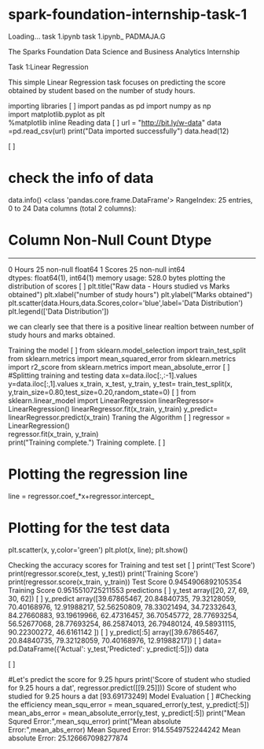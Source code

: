 # spark-foundation-internship-task-1
Loading…
task 1.ipynb
task 1.ipynb_
PADMAJA.G

The Sparks Foundation
Data Science and Business Analytics Internship

Task 1:Linear Regression

This simple Linear Regression task focuses on predicting the score obtained by student based on the number of study hours.

importing libraries
[ ]
import pandas as pd
import numpy as np  
import matplotlib.pyplot as plt  
%matplotlib inline
Reading data
[ ]
url = "http://bit.ly/w-data"
data =pd.read_csv(url)
print("Data imported successfully")
data.head(12)

[ ]
# check the info of data
data.info()
<class 'pandas.core.frame.DataFrame'>
RangeIndex: 25 entries, 0 to 24
Data columns (total 2 columns):
 #   Column  Non-Null Count  Dtype  
---  ------  --------------  -----  
 0   Hours   25 non-null     float64
 1   Scores  25 non-null     int64  
dtypes: float64(1), int64(1)
memory usage: 528.0 bytes
plotting the distribution of scores
[ ]
plt.title("Raw data - Hours studied vs Marks obtained")
plt.xlabel("number of study hours")
plt.ylabel("Marks obtained")
plt.scatter(data.Hours,data.Scores,color='blue',label='Data Distribution')
plt.legend(['Data Distribution'])

we can clearly see that there is a positive linear realtion between number of study hours and marks obtained.

Training the model
[ ]
from sklearn.model_selection import train_test_split
from sklearn.metrics import mean_squared_error
from sklearn.metrics import r2_score
from sklearn.metrics import mean_absolute_error
[ ]
#Splitting training and testing data
x=data.iloc[:,:-1].values
y=data.iloc[:,1].values
x_train, x_test, y_train, y_test= train_test_split(x, y,train_size=0.80,test_size=0.20,random_state=0)
[ ]
from sklearn.linear_model import LinearRegression
linearRegressor= LinearRegression()
linearRegressor.fit(x_train, y_train)
y_predict= linearRegressor.predict(x_train)
Traning the Algorithm
[ ]
 regressor = LinearRegression()  
regressor.fit(x_train, y_train)  
print("Training complete.")
Training complete.
[ ]
# Plotting the regression line
line = regressor.coef_*x+regressor.intercept_
# Plotting for the test data
plt.scatter(x, y,color='green')
plt.plot(x, line);
plt.show()

Checking the accuracy scores for Training and test set
[ ]
print('Test Score')
print(regressor.score(x_test, y_test))
print('Training Score')
print(regressor.score(x_train, y_train))
Test Score
0.9454906892105354
Training Score
0.9515510725211553
predictions
[ ]
y_test
array([20, 27, 69, 30, 62])
[ ]
y_predict
array([39.67865467, 20.84840735, 79.32128059, 70.40168976, 12.91988217,
       52.56250809, 78.33021494, 34.72332643, 84.27660883, 93.19619966,
       62.47316457, 36.70545772, 28.77693254, 56.52677068, 28.77693254,
       86.25874013, 26.79480124, 49.58931115, 90.22300272, 46.6161142 ])
[ ]
y_predict[:5]
array([39.67865467, 20.84840735, 79.32128059, 70.40168976, 12.91988217])
[ ]
data= pd.DataFrame({'Actual': y_test,'Predicted': y_predict[:5]})
data

[ ]

#Let's predict the score for 9.25 hpurs
print('Score of student who studied for 9.25 hours a dat', regressor.predict([[9.25]]))
Score of student who studied for 9.25 hours a dat [93.69173249]
Model Evaluation
[ ]
#Checking the efficiency 
mean_squ_error = mean_squared_error(y_test, y_predict[:5])
mean_abs_error = mean_absolute_error(y_test, y_predict[:5])
print("Mean Squred Error:",mean_squ_error)
print("Mean absolute Error:",mean_abs_error)
Mean Squred Error: 914.5549752244242
Mean absolute Error: 25.126667098277874

